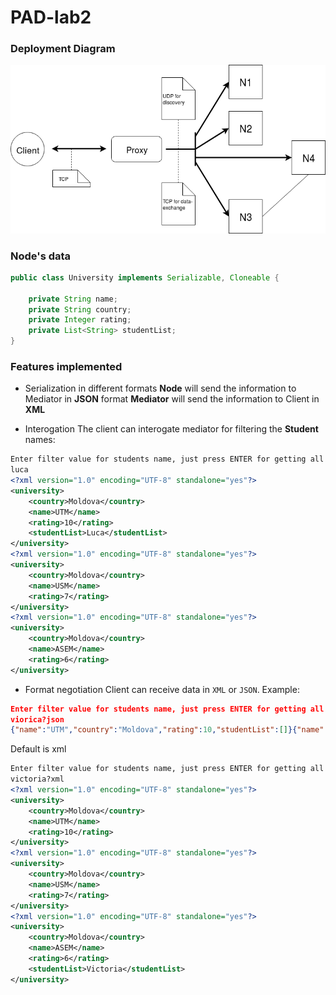 # PAD-lab2

### Deployment Diagram

![image](https://github.com/Alexx-G/PAD-labs/raw/master/images/l2_schema.png)


### Node's data

```java
public class University implements Serializable, Cloneable {

    private String name;
    private String country;
    private Integer rating;
    private List<String> studentList;
}
```

### Features implemented
- Serialization in different formats
**Node** will send the information to Mediator in **JSON** format
**Mediator** will send the information to Client in **XML**

- Interogation
The client can interogate mediator for filtering the **Student** names:
```xml
Enter filter value for students name, just press ENTER for getting all students:
luca
<?xml version="1.0" encoding="UTF-8" standalone="yes"?>
<university>
    <country>Moldova</country>
    <name>UTM</name>
    <rating>10</rating>
    <studentList>Luca</studentList>
</university>
<?xml version="1.0" encoding="UTF-8" standalone="yes"?>
<university>
    <country>Moldova</country>
    <name>USM</name>
    <rating>7</rating>
</university>
<?xml version="1.0" encoding="UTF-8" standalone="yes"?>
<university>
    <country>Moldova</country>
    <name>ASEM</name>
    <rating>6</rating>
</university>
```


- Format negotiation
Client can receive data in ``XML`` or ``JSON``. Example:

```json
Enter filter value for students name, just press ENTER for getting all students:
viorica?json
{"name":"UTM","country":"Moldova","rating":10,"studentList":[]}{"name":"USM","country":"Moldova","rating":7,"studentList":[]}{"name":"ASEM","country":"Moldova","rating":6,"studentList":[]}
```

Default is xml

```xml
Enter filter value for students name, just press ENTER for getting all students:
victoria?xml
<?xml version="1.0" encoding="UTF-8" standalone="yes"?>
<university>
    <country>Moldova</country>
    <name>UTM</name>
    <rating>10</rating>
</university>
<?xml version="1.0" encoding="UTF-8" standalone="yes"?>
<university>
    <country>Moldova</country>
    <name>USM</name>
    <rating>7</rating>
</university>
<?xml version="1.0" encoding="UTF-8" standalone="yes"?>
<university>
    <country>Moldova</country>
    <name>ASEM</name>
    <rating>6</rating>
    <studentList>Victoria</studentList>
</university>
```
